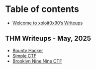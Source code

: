# Table of contents

* [Welcome to xploit0x90’s Writeups](README.md)

## THM Writeups - May, 2025

* [Bounty Hacker](thm-writeups-may-2025/bounty-hacker-may-18-2025.md)
* [Simple CTF](thm-writeups-may-2025/editor.md)
* [Brooklyn Nine Nine CTF](thm-writeups-may-2025/editor-1.md)

